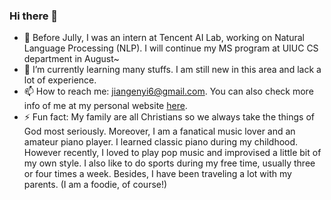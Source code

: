 ### Hi there 👋

<!-- **enyijiang/enyijiang** is a ✨ _special_ ✨ repository because its `README.md` (this file) appears on your GitHub profile.

Here are some ideas to get you started: -->

- 🔭 Before Jully, I was an intern at Tencent AI Lab, working on Natural Language Processing (NLP). I will continue my MS program at UIUC CS department in August~
- 🌱 I’m currently learning many stuffs. I am still new in this area and lack a lot of experience. 
- 📫 How to reach me: jiangenyi6@gmail.com. You can also check more info of me at my personal website [here](https://enyijiang.github.io).
- ⚡ Fun fact: My family are all Christians so we always take the things of God most seriously. Moreover, I am a fanatical music lover and an amateur piano player. I learned classic piano during my childhood. However recently, I loved to play pop music and improvised a little bit of my own style. I also like to do sports during my free time, usually three or four times a week. Besides, I have been traveling a lot with my parents. (I am a foodie, of course!)
